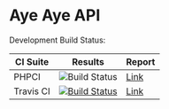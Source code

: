 # Aye Aye API

Development Build Status:

| CI Suite | Results | Report |
|----------|---------|--------|
| PHPCI | ![Build Status](https://ci.danielmason.com/build-status/image/3) | [Link](https://ci.danielmason.com/build-status/view/3) |
| Travis CI | [![Build Status](https://travis-ci.org/AyeAyeApi/Api.svg?branch=master)](https://travis-ci.org/AyeAyeApi/Api) | [Link](https://travis-ci.org/AyeAyeApi/Api) |
